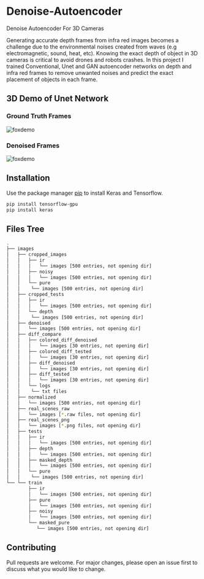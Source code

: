 # Denoise-Autoencoder
Denoise Autoencoder For 3D Cameras

Generating accurate depth frames from infra red images becomes a challenge due to the environmental noises created from waves (e.g electromagnetic, sound, heat, etc).
Knowing the exact depth of object in 3D cameras is critical to avoid drones and robots crashes.
In this project I trained Conventional, Unet and GAN autoencoder networks on depth and infra red frames to remove unwanted noises and predict the exact placement of objects in each frame.

## 3D Demo of Unet Network

### Ground Truth Frames

![foxdemo](https://github.com/nohayassin/RealSense-ML/blob/master/GAN/3D%20pure-%20100%20epochs%20-%20strides%20200%20-%20erosion%202%20-%20Binary%20-%20NO%20IR.gif)

### Denoised Frames

![foxdemo](https://github.com/nohayassin/RealSense-ML/blob/master/GAN/3D%20denoised-%20100%20epochs%20-%20strides%20200%20-%20erosion%202%20-%20Binary%20-%20NO%20IR.gif)


## Installation

Use the package manager [pip](https://pip.pypa.io/en/stable/) to install Keras and Tensorflow.

```bash
pip install tensorflow-gpu
pip install keras
```

## Files Tree
```bash
.
├── images
│   ├── cropped_images
│   │   ├── ir
│   │   │   └── images [500 entries, not opening dir]
│   │   ├── noisy
│   │   │   └── images [500 entries, not opening dir]
│   │   └── pure
│   │    └── images [500 entries, not opening dir]
│   ├── cropped_tests
│   │   ├── ir
│   │   │   └── images [500 entries, not opening dir]
│   │   └── depth
│   │    └── images [500 entries, not opening dir]
│   ├── denoised
│   │   └── images [500 entries, not opening dir]
│   ├── diff_compare
│   │   ├── colored_diff_denoised
│   │   │   └── images [30 entries, not opening dir]
│   │   ├── colored_diff_tested
│   │   │   └── images [30 entries, not opening dir]
│   │   ├── diff_denoised
│   │   │   └── images [30 entries, not opening dir]
│   │   ├── diff_tested
│   │   │   └── images [30 entries, not opening dir]
│   │   └── logs
│   │    └── txt files 
│   ├── normalized
│   │   └── images [500 entries, not opening dir]
│   ├── real_scenes_raw
│   │   └── images [*.raw files, not opening dir]
│   ├── real_scenes_png
│   │   └── images [*.png files, not opening dir]
│   ├── tests
│   │   ├── ir
│   │   │   └── images [500 entries, not opening dir]
│   │   ├── depth
│   │   │   └── images [500 entries, not opening dir]
│   │   ├── masked_depth
│   │   │   └── images [500 entries, not opening dir]
│   │   └── pure
│   │    └── images [500 entries, not opening dir]
└── └── train
        ├── ir
        │   └── images [500 entries, not opening dir]
        ├── pure
        │   └── images [500 entries, not opening dir]
        ├── noisy
        │   └── images [500 entries, not opening dir]
        └── masked_pure
           └── images [500 entries, not opening dir]
```

## Contributing
Pull requests are welcome. For major changes, please open an issue first to discuss what you would like to change.
